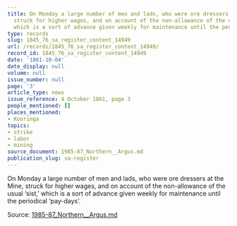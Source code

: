 ```yaml
---
title: On Monday a large number of men and lads, who were ore dressers at the Mine,
  struck for higher wages, and on account of the non-allowance of the usual ‘sist,’
  which is a sort of advance given weekly for maintenance until the periodical ‘pay-days’.
type: records
slug: 1845_76_sa_register_content_14949
url: /records/1845_76_sa_register_content_14949/
record_id: 1845_76_sa_register_content_14949
date: '1861-10-04'
date_display: null
volume: null
issue_number: null
page: '3'
article_type: news
issue_reference: 4 October 1861, page 3
people_mentioned: []
places_mentioned:
- Kooringa
topics:
- strike
- labor
- mining
source_document: 1985-87_Northern__Argus.md
publication_slug: sa-register
---
```


On Monday a large number of men and lads, who were ore dressers at the Mine, struck for higher wages, and on account of the non-allowance of the usual ‘sist,’ which is a sort of advance given weekly for maintenance until the periodical ‘pay-days’.

Source: [1985-87_Northern__Argus.md](/downloads/markdown/1985-87_Northern__Argus.md)
